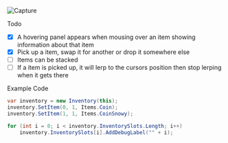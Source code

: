 ![Capture](https://user-images.githubusercontent.com/6277739/216915482-8fb374ae-f225-4d72-9fac-6ff632e90083.PNG)

Todo
- [x] A hovering panel appears when mousing over an item showing information about that item
- [x] Pick up a item, swap it for another or drop it somewhere else
- [ ] Items can be stacked
- [ ] If a item is picked up, it will lerp to the cursors position then stop lerping when it gets there

Example Code
```cs
var inventory = new Inventory(this);
inventory.SetItem(0, 1, Items.Coin);
inventory.SetItem(1, 1, Items.CoinSnowy);

for (int i = 0; i < inventory.InventorySlots.Length; i++)
    inventory.InventorySlots[i].AddDebugLabel("" + i);
```
